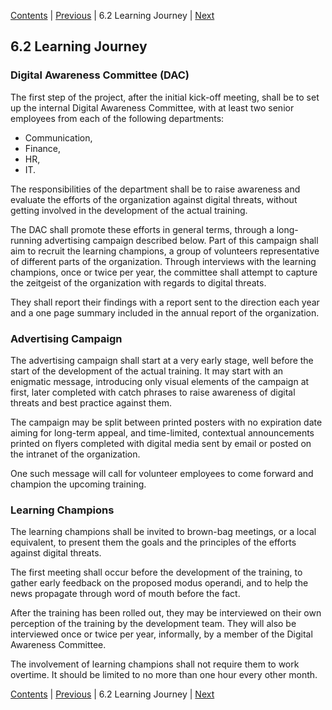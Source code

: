[Contents](README.md) | [Previous](610-PERFORMANCE-ASSESSMENT.md) | 6.2 Learning Journey | [Next](630-INSTRUCTIONAL-STRATEGIES.md)

## 6.2 Learning Journey

### Digital Awareness Committee (DAC)

The first step of the project, after the initial kick-off meeting,
shall be to set up the internal Digital Awareness Committee, with at
least two senior employees from each of the following departments:

- Communication,
- Finance,
- HR,
- IT.

The responsibilities of the department shall be to raise awareness
and evaluate the efforts of the organization against digital threats,
without getting involved in the development of the actual training.

The DAC shall promote these efforts in general terms, through a long-running
advertising campaign described below. Part of this campaign shall aim to
recruit the learning champions, a group of volunteers representative of
different parts of the organization. Through interviews with the learning
champions, once or twice per year, the committee shall attempt to capture the
zeitgeist of the organization with regards to digital threats.

They shall report their findings with a report sent to the direction each year
and a one page summary included in the annual report of the organization.

### Advertising Campaign

The advertising campaign shall start at a very early stage,
well before the start of the development of the actual training.
It may start with an enigmatic message, introducing only visual
elements of the campaign at first, later completed with catch phrases
to raise awareness of digital threats and best practice against them.

The campaign may be split between printed posters with no expiration
date aiming for long-term appeal, and time-limited, contextual
announcements printed on flyers completed with digital media sent
by email or posted on the intranet of the organization.

One such message will call for volunteer employees to come forward
and champion the upcoming training.

### Learning Champions

The learning champions shall be invited to brown-bag meetings, or a
local equivalent, to present them the goals and the principles of the
efforts against digital threats.

The first meeting shall occur before the development of the training,
to gather early feedback on the proposed modus operandi, and to help
the news propagate through word of mouth before the fact.

After the training has been rolled out, they may be interviewed on their own
perception of the training by the development team. They will also be
interviewed once or twice per year, informally, by a member of the Digital
Awareness Committee.

The involvement of learning champions shall not require them to work overtime.
It should be limited to no more than one hour every other month.

[Contents](README.md) | [Previous](610-PERFORMANCE-ASSESSMENT.md) | 6.2 Learning Journey | [Next](630-INSTRUCTIONAL-STRATEGIES.md)
